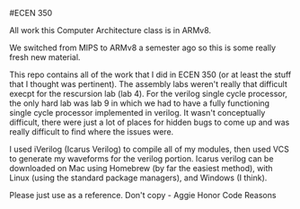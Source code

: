 #ECEN 350

All work this Computer Architecture class is in ARMv8. 

We switched from MIPS to ARMv8 a semester ago so this is some really fresh 
new material.

This repo contains all of the work that I did in ECEN 350 (or at least the 
stuff that I thought was pertinent). The assembly labs weren't really that 
difficult execpt for
the rescursion lab (lab 4). For the verilog single cycle processor, the only hard 
lab was lab 9 in which we had to have a fully functioning single cycle 
processor implemented in verilog. It wasn't conceptually difficult, there 
were just a lot of places for hidden bugs to come up and was really 
difficult to find where the issues were.

I used iVerilog (Icarus Verilog) to compile all of my modules, then used VCS to generate my waveforms for the verilog portion. Icarus verilog can be downloaded on Mac using Homebrew (by far the easiest method), with Linux (using the standard package managers), and Windows (I think).

Please just use as a reference. Don't copy - Aggie Honor Code Reasons